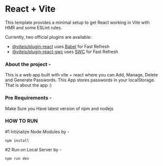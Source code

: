 # React + Vite

This template provides a minimal setup to get React working in Vite with HMR and some ESLint rules.

Currently, two official plugins are available:

- [@vitejs/plugin-react](https://github.com/vitejs/vite-plugin-react/blob/main/packages/plugin-react/README.md) uses [Babel](https://babeljs.io/) for Fast Refresh
- [@vitejs/plugin-react-swc](https://github.com/vitejs/vite-plugin-react-swc) uses [SWC](https://swc.rs/) for Fast Refresh

### About the project -
This is a web app built with vite + react where you can Add, Manage, Delete and Generate Passwords. This App stores passwords in your localStorage.
That is about the app :)


### Pre Requirements -
Make Sure you Have latest version of npm and nodejs
### HOW TO RUN
#1 Intizialize Node Modules by -
```
npm install
```
#2 Run on Local Server by -
```
npm run dev
```

